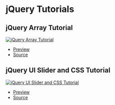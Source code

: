 # jQuery Tutorials

## jQuery Array Tutorial

[![jQuery Array Tutorial](https://img.youtube.com/vi/7wpQiJGPwm4/0.jpg)](https://youtu.be/7wpQiJGPwm4)

   * [Preview](https://stephino.github.io/7wpQiJGPwm4/index.html)
   * [Source](https://github.com/Stephino/stephino.github.io/tree/master/7wpQiJGPwm4)

## jQuery UI Slider and CSS Tutorial

[![jQuery UI Slider and CSS Tutorial](https://img.youtube.com/vi/2VzBU9fq7eE/0.jpg)](https://youtu.be/2VzBU9fq7eE)

   * [Preview](https://stephino.github.io/2VzBU9fq7eE/index.html)
   * [Source](https://github.com/Stephino/stephino.github.io/tree/master/2VzBU9fq7eE)